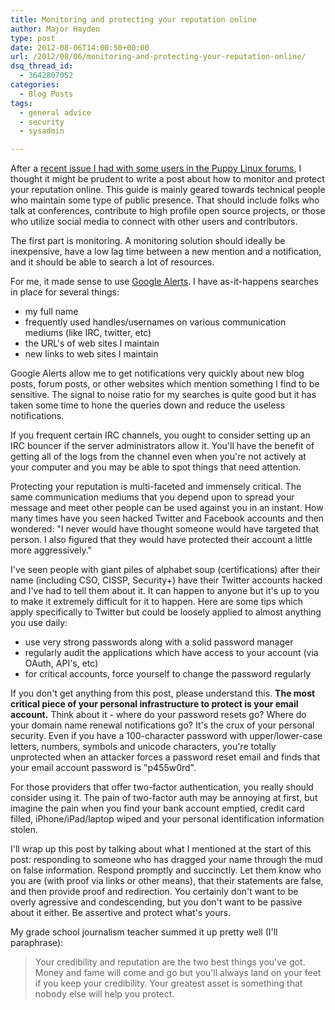 ```yaml
---
title: Monitoring and protecting your reputation online
author: Major Hayden
type: post
date: 2012-08-06T14:00:50+00:00
url: /2012/08/06/monitoring-and-protecting-your-reputation-online/
dsq_thread_id:
  - 3642807052
categories:
  - Blog Posts
tags:
  - general advice
  - security
  - sysadmin

---
```

After a [recent issue I had with some users in the Puppy Linux forums][1], I thought it might be prudent to write a post about how to monitor and protect your reputation online. This guide is mainly geared towards technical people who maintain some type of public presence. That should include folks who talk at conferences, contribute to high profile open source projects, or those who utilize social media to connect with other users and contributors.

The first part is monitoring. A monitoring solution should ideally be inexpensive, have a low lag time between a new mention and a notification, and it should be able to search a lot of resources.

For me, it made sense to use [Google Alerts][2]. I have as-it-happens searches in place for several things:

  * my full name
  * frequently used handles/usernames on various communication mediums (like IRC, twitter, etc)
  * the URL's of web sites I maintain
  * new links to web sites I maintain

Google Alerts allow me to get notifications very quickly about new blog posts, forum posts, or other websites which mention something I find to be sensitive. The signal to noise ratio for my searches is quite good but it has taken some time to hone the queries down and reduce the useless notifications.

If you frequent certain IRC channels, you ought to consider setting up an IRC bouncer if the server administrators allow it. You'll have the benefit of getting all of the logs from the channel even when you're not actively at your computer and you may be able to spot things that need attention.

Protecting your reputation is multi-faceted and immensely critical. The same communication mediums that you depend upon to spread your message and meet other people can be used against you in an instant. How many times have you seen hacked Twitter and Facebook accounts and then wondered: "I never would have thought someone would have targeted that person. I also figured that they would have protected their account a little more aggressively."

I've seen people with giant piles of alphabet soup (certifications) after their name (including CSO, CISSP, Security+) have their Twitter accounts hacked and I've had to tell them about it. It can happen to anyone but it's up to you to make it extremely difficult for it to happen. Here are some tips which apply specifically to Twitter but could be loosely applied to almost anything you use daily:

  * use very strong passwords along with a solid password manager
  * regularly audit the applications which have access to your account (via OAuth, API's, etc)
  * for critical accounts, force yourself to change the password regularly

If you don't get anything from this post, please understand this. **The most critical piece of your personal infrastructure to protect is your email account.** Think about it - where do your password resets go? Where do your domain name renewal notifications go? It's the crux of your personal security. Even if you have a 100-character password with upper/lower-case letters, numbers, symbols and unicode characters, you're totally unprotected when an attacker forces a password reset email and finds that your email account password is "p455w0rd".

For those providers that offer two-factor authentication, you really should consider using it. The pain of two-factor auth may be annoying at first, but imagine the pain when you find your bank account emptied, credit card filled, iPhone/iPad/laptop wiped and your personal identification information stolen.

I'll wrap up this post by talking about what I mentioned at the start of this post: responding to someone who has dragged your name through the mud on false information. Respond promptly and succinctly. Let them know who you are (with proof via links or other means), that their statements are false, and then provide proof and redirection. You certainly don't want to be overly agressive and condescending, but you don't want to be passive about it either. Be assertive and protect what's yours.

My grade school journalism teacher summed it up pretty well (I'll paraphrase):

> Your credibility and reputation are the two best things you've got. Money and fame will come and go but you'll always land on your feet if you keep your credibility. Your greatest asset is something that nobody else will help you protect.

 [1]: /2012/08/04/privacy-and-icanhazip-com/
 [2]: http://www.google.com/alerts
